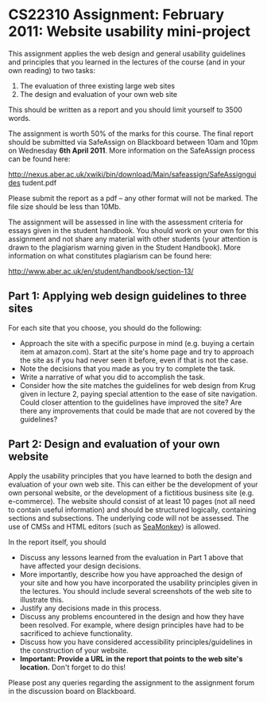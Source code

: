 # CS22310 Assignment: February 2011: Website usability mini-project

This assignment applies the web design and general usability guidelines and
principles that you learned in the lectures of the course (and in your own
reading) to two tasks:

1. The evaluation of three existing large web sites
2. The design and evaluation of your own web site

This should be written as a report and you should limit yourself to 3500 words.

The assignment is worth 50% of the marks for this course. The final report
should be submitted via SafeAssign on Blackboard between 10am and 10pm
on Wednesday **6th April 2011**. More information on the SafeAssign process
can be found here:

http://nexus.aber.ac.uk/xwiki/bin/download/Main/safeassign/SafeAssignguides
tudent.pdf

Please submit the report as a pdf – any other format will not be marked. The
file size should be less than 10Mb.

The assignment will be assessed in line with the assessment criteria for
essays given in the student handbook. You should work on your own for this
assignment and not share any material with other students (your attention is
drawn to the plagiarism warning given in the Student Handbook). More
information on what constitutes plagiarism can be found here:

http://www.aber.ac.uk/en/student/handbook/section-13/

## Part 1: Applying web design guidelines to three sites

For each site that you choose, you should do the following:

* Approach the site with a specific purpose in mind (e.g. buying a certain
  item at amazon.com). Start at the site's home page and try to approach
  the site as if you had never seen it before, even if that is not the case.
* Note the decisions that you made as you try to complete the task.
* Write a narrative of what you did to accomplish the task.
* Consider how the site matches the guidelines for web design from Krug
  given in lecture 2, paying special attention to the ease of site navigation.
  Could closer attention to the guidelines have improved the site? Are
  there any improvements that could be made that are not covered by
  the guidelines?

## Part 2: Design and evaluation of your own website

Apply the usability principles that you have learned to both the design and
evaluation of your own web site. This can either be the development of your
own personal website, or the development of a fictitious business site (e.g.
e-commerce). The website should consist of at least 10 pages (not all need to
contain useful information) and should be structured logically, containing
sections and subsections. The underlying code will not be assessed. The use
of CMSs and HTML editors (such as 
[SeaMonkey](http://www.seamonkey-project.org/)) is allowed.

In the report itself, you should

* Discuss any lessons learned from the evaluation in Part 1 above that
  have affected your design decisions.
* More importantly, describe how you have approached the design of
  your site and how you have incorporated the usability principles given
  in the lectures. You should include several screenshots of the web site
  to illustrate this.
* Justify any decisions made in this process.
* Discuss any problems encountered in the design and how they have
  been resolved. For example, where design principles have had to be
  sacrificed to achieve functionality.
* Discuss how you have considered accessibility principles/guidelines in
  the construction of your website.
* **Important: Provide a URL in the report that points to the web
  site's location.** Don't forget to do this!

Please post any queries regarding the assignment to the assignment forum in
the discussion board on Blackboard.
